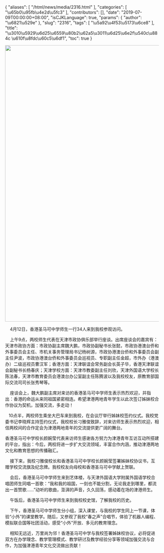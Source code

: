 {
    "aliases": [
        "/html/news/media/2316.html"
    ],
    "categories": [
        "\u65b0\u95fb\u4e2d\u5fc3"
    ],
    "contributors": [],
    "date": "2019-07-09T00:00:00+08:00",
    "isCJKLanguage": true,
    "params": {
        "author": "\u6821\u529e"
    },
    "slug": "2316",
    "tags": [
        "\u5a92\u4f53\u5173\u6ce8"
    ],
    "title": "\u3010\u5929\u6d25\u6559\u80b2\u62a5\u3011\u6d25\u6e2f\u540c\u884c \u610f\u8fdc\u60c5\u6df1",
    "toc": true
}


<img
    src="https://cdn.tfls.online/mirror/full/a6e077748b27267ba6bcadcf236f596f415268f6.jpg"
    style="display:block;margin-left:auto;margin-right:auto;"
    decoding="async"
    fetchpriority="auto"
    loading="lazy"
    height="902"
    width="600"
/>




    4月12日，香港圣马可中学师生一行34人来到我校参观访问。




    上午9点，两校师生代表在天津市政协俱乐部举行座谈。出席座谈会的嘉宾有：天津市政协方面：市政协副主席魏大鹏，市政协副秘书长张懿，市政协港澳台侨和外事委员会主任、市机关事务管理局书记杨树源，市政协港澳台侨和外事委员会副主任尹波，市政协港澳台侨和外事委员会巡视员、专职副主任金超，市外办（港澳办）二级巡视员曹汉军；香港方面：天津联谊会常务副会长英子华，香港天津联谊会副秘书长杨春庆；天津学校方面：天津市教委副主任刘欣，天津外国语大学校长陈法春，天津市教育委员会港澳台办公室副主任陈腾波以及我校校友，原教育部国际交流司司长张秀琴等。




    座谈会上，魏大鹏副主席对来访的香港圣马可中学师生表示热烈欢迎，并指出：香港的命运从来同祖国紧密相连。希望津港两地青年学生以此次签订姊妹校合作协议为契机，加强交流，多走动！




   10点半，两校师生乘坐大巴车来到我校，在会议厅举行姊妹校签约仪式。我校党委书记李晓辉主持签约仪式，我校校长刁雅俊致辞，对来访师生表示热烈欢迎，相信两校间的合作定会为津港两地青年的交流提供更广阔的舞台。




香港圣马可中学校长颜婉莹代表来访师生感谢各方努力为津港青年互访互动所搭建的平台，指出：今后，两校将进一步扩大交流领域，丰富合作内涵，推动津港两地文化和教育思想的传播融汇。




    接下来，我校刁雅俊校长和香港圣马可中学校长颜婉莹签署姊妹校协议书，互赠学校交流旗及纪念牌。我校校友向母校和香港圣马可中学献上贺联。




    会后，香港圣马可中学师生来到艺体楼，与天津外国语大学附属外国语学校合唱团师生同唱一首歌：“我和我的祖国，一刻也不能分割，无论我走到哪里，都流出一首赞歌……”动听的歌曲，澎湃的声音，久久回荡，感动着在场的津港师生。




    午饭后，香港圣马可中学师生来到我校校史馆，了解我校的历史。




    下午，香港圣马可中学师生分小组，深入课堂，与我校的学生同上一节课，体验“小外”的课堂教学。随后，又参观了我校“春之声”合唱节，体验了机器人编程、模拟联合国等社团活动，感受“小外”开放、多元的教育理念。




    相知无远近，万里尚为邻！香港圣马可中学与我校签署姊妹校协议，必将促进双方在办学理念、教学管理模式、教学研讨及教学经验分享等领域加强交流与合作，为加强津港青年文化交流做出贡献！


